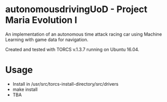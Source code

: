 # autonomousdrivingUoD - Project Maria Evolution I

An implementation of an autonomous time attack racing car using Machine Learning with game data for navigation.

Created and tested with TORCS v.1.3.7 running on Ubuntu 16.04.

# Usage

 - Install in /usr/src/torcs-install-directory/src/drivers
 - make install
 - TBA

